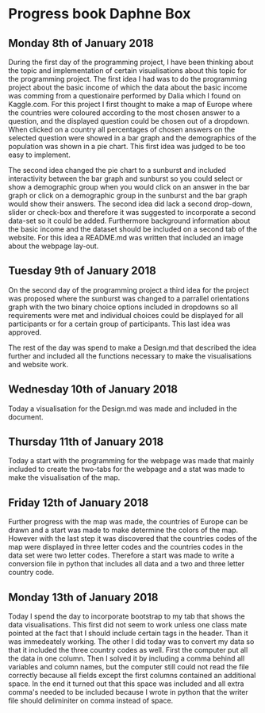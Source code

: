 # Progress book Daphne Box

## Monday 8th of January 2018
During the first day of the programming project, I have been thinking about the topic and implementation of certain visualisations about this topic for the programming project.
The first idea I had was to do the programming project about the basic income of which the data about the basic income was comming from a questionaire performed by Dalia which I found on Kaggle.com. For this project I first thought to make a map of Europe where the countries were coloured according to the most chosen answer to a question, and the displayed question could be chosen out of a dropdown. When clicked on a country all percentages of chosen answers on the selected question were showed in a bar graph and the demographics of the population was shown in a pie chart. This first idea was judged to be too easy to implement.

The second idea changed the pie chart to a sunburst and included interactivity between the bar graph and sunburst so you could select or show a demographic group when you would click on an answer in the bar graph or click on a demographic group in the sunburst and the bar graph would show their answers. The second idea did lack a second drop-down, slider or check-box and therefore it was suggested to incorporate a second data-set so it could be added. Furthermore background information about the basic income and the dataset should be included on a second tab of the website. For this idea a README.md was written that included an image about the webpage lay-out. 

## Tuesday 9th of January 2018
On the second day of the programming project a third idea for the project was proposed where the sunburst was changed to a parrallel orientations graph with the two binary choice options included in dropdowns so all requirements were met and individual choices could be displayed for all participants or for a certain group of participants. This last idea was approved.

The rest of the day was spend to make a Design.md that described the idea further and included all the functions necessary to make the visualisations and website work.

## Wednesday 10th of January 2018
Today a visualisation for the Design.md was made and included in the document.

## Thursday 11th of January 2018
Today a start with the programming for the webpage was made that mainly included to create the two-tabs for the webpage and a stat was made to make the visualisation of the map.

## Friday 12th of January 2018
Further progress with the map was made, the countries of Europe can be drawn and a start was made to make determine the colors of the map. However with the last step it was discovered that the countries codes of the map were displayed in three letter codes and the countries codes in the data set were two letter codes. Therefore a start was made to write a conversion file in python that includes all data and a two and three letter country code.

## Monday 13th of January 2018
Today I spend the day to incorporate bootstrap to my tab that shows the data visualisations. This first did not seem to work unless one class mate pointed at the fact that I should include certain tags in the header. Than it was immedeately working.
The other I did today was to convert my data so that it included the three country codes as well. First the computer put all the data in one column. Then I solved it by including a comma behind all variables and column names, but the computer still could not read the file correctly because all fields except the first columns contained an additional space. In the end it turned out that this space was included and all extra comma's needed to be included because I wrote in python that the writer file should deliminiter on comma instead of space.